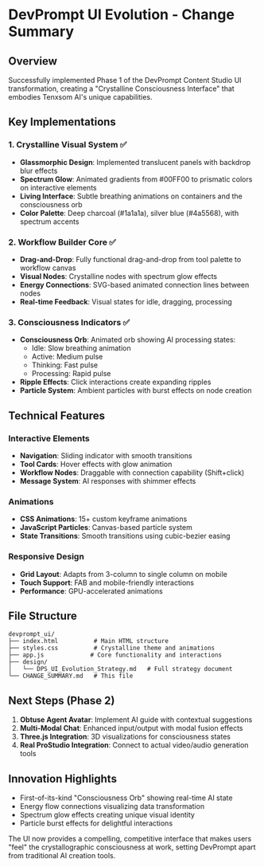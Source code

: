 # DevPrompt UI Evolution - Change Summary

## Overview
Successfully implemented Phase 1 of the DevPrompt Content Studio UI transformation, creating a "Crystalline Consciousness Interface" that embodies Tenxsom AI's unique capabilities.

## Key Implementations

### 1. **Crystalline Visual System** ✅
- **Glassmorphic Design**: Implemented translucent panels with backdrop blur effects
- **Spectrum Glow**: Animated gradients from #00FF00 to prismatic colors on interactive elements
- **Living Interface**: Subtle breathing animations on containers and the consciousness orb
- **Color Palette**: Deep charcoal (#1a1a1a), silver blue (#4a5568), with spectrum accents

### 2. **Workflow Builder Core** ✅
- **Drag-and-Drop**: Fully functional drag-and-drop from tool palette to workflow canvas
- **Visual Nodes**: Crystalline nodes with spectrum glow effects
- **Energy Connections**: SVG-based animated connection lines between nodes
- **Real-time Feedback**: Visual states for idle, dragging, processing

### 3. **Consciousness Indicators** ✅
- **Consciousness Orb**: Animated orb showing AI processing states:
  - Idle: Slow breathing animation
  - Active: Medium pulse
  - Thinking: Fast pulse
  - Processing: Rapid pulse
- **Ripple Effects**: Click interactions create expanding ripples
- **Particle System**: Ambient particles with burst effects on node creation

## Technical Features

### Interactive Elements
- **Navigation**: Sliding indicator with smooth transitions
- **Tool Cards**: Hover effects with glow animation
- **Workflow Nodes**: Draggable with connection capability (Shift+click)
- **Message System**: AI responses with shimmer effects

### Animations
- **CSS Animations**: 15+ custom keyframe animations
- **JavaScript Particles**: Canvas-based particle system
- **State Transitions**: Smooth transitions using cubic-bezier easing

### Responsive Design
- **Grid Layout**: Adapts from 3-column to single column on mobile
- **Touch Support**: FAB and mobile-friendly interactions
- **Performance**: GPU-accelerated animations

## File Structure
```
devprompt_ui/
├── index.html          # Main HTML structure
├── styles.css          # Crystalline theme and animations
├── app.js             # Core functionality and interactions
├── design/
│   └── DPS_UI_Evolution_Strategy.md   # Full strategy document
└── CHANGE_SUMMARY.md   # This file
```

## Next Steps (Phase 2)
1. **Obtuse Agent Avatar**: Implement AI guide with contextual suggestions
2. **Multi-Modal Chat**: Enhanced input/output with modal fusion effects
3. **Three.js Integration**: 3D visualizations for consciousness states
4. **Real ProStudio Integration**: Connect to actual video/audio generation tools

## Innovation Highlights
- First-of-its-kind "Consciousness Orb" showing real-time AI state
- Energy flow connections visualizing data transformation
- Spectrum glow effects creating unique visual identity
- Particle burst effects for delightful interactions

The UI now provides a compelling, competitive interface that makes users "feel" the crystallographic consciousness at work, setting DevPrompt apart from traditional AI creation tools.